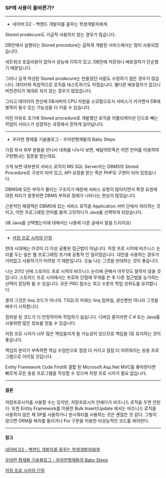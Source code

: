 ### SP에 사용이 올바른가?
---

- 네이버 D2 - 백엔드 개발자를 꿈꾸는 학생개발자에게

Stored prodecure도 가급적 사용하지 않는 경우가 많습니다.

DB안에서 실행되는 Stored procedure는 급하게 개발된 서비스에서는 많이 사용되었습니다.

네트워크 호출비용이 없어서 성능에 이득이 있고, DB안에 저장되니 배포절차가 단순했기 때문입니다.

그러나 길게 작성된 Stored prodecure는 만들었던 사람도 수정하기 힘든 경우가 많습니다.
데이터와 독립적으로 로직을 테스트하기도 어렵습니다. 별다른 배포절차가 없으니 버전관리가 제대로 되지 않는 경우가 많았습니다.

그리고 데이터의 연산에 DB서버의 CPU 자원을 소모함으로서 서비스가 커가면서 DB에 병목이 될수 있는 가능성을 더 키울 수 있습니다.

이런 이유로 초기에 Stored procedure로 개발했던 로직을 어플리케이션 단으로 빼는 작업이 서비스가 성장하는 과정에서 흔하게 일어납니다.

---

- 우아한 형제들 기술블로그 - 우아한형제들의 Baby Steps

가끔 회사 외부 분들을 만나서 대화를 나누다 보면, 배달의민족은 어떤 언어를 이용하여 구현했냐는 질문을 받는데요.

크게 보면 대부분의 서비스 로직이 MS SQL Server라는 DBMS의 Stored Procedure로 구성이 되어 있고, API 요청을 받는 쪽은 PHP로 구현이 되어 있었습니다.

DBMS에 모든 부하가 몰리는 구조이기 때문에 서비스 요청이 많아지면서 특정 요청에
대한 처리가 잘못되면 DBMS 부하로 장애가 나타나는 현상이 많았습니다.

근본적인 해결책은 DBMS에 있는 서비스 로직을 Application 서버 단에서 처리하는 것이고,
어떤 프로그래밍 언어를 쓸까 고민하다가 Java를 선택하게 되었습니다.

(왜 Java를 선택했는지에 대해서는 나중에 다른 글에서 말씀 드리지요)

---

- [저장 프로 시저의 단점](https://dusted.codes/drawbacks-of-stored-procedures)

현대 시대에는 이것이 더 이상 공통된 접근법이 아닙니다. 저장 프로 시저에 비즈니스 논리를 두는 일은 웹 프로그래밍 초기에 공통적 인 일이었습니다. 대안을 사용하는 경우가 거의없고 사용하기가 어려웠 기 때문입니다. 오늘 나는 그것을 반대하는 것이 좋습니다.

나는 2012 년에 스토어드 프로 시저의 비즈니스 논리에 관해서 아무것도 말하지 않을 것입니다. 스토어드 프로 시저에서는 프로와 단점에 무게를 쓴 후 다른 접근법을 능가하는 선택이 정당화 될 수 있습니다. 모든 PRO 점수는 최고 수준의 학업 성취도를 유지합니다.

콩의 그것은 linq 코드가 아니야. TSQL의 미래는 linq 컴파일, 광산뿐만 아니라 그것을 배우기 시작합니다.

컴파일 된 코드가 더 안정적이며 작업하기 쉽습니다. 디버깅 중이라면 C # 또는 Java를 사용하면 많은 정보를 얻을 수 있습니다.

저장 프로 시저가 너무 많은 책임을지게 될 가능성이 있으므로 책임을 1로 유지하는 것이 좋습니다.

책임의 분리가 부족하면 핵심 수업만으로 점점 더 커지고 점점 더 어려워지는 응용 프로그램으로 이어질 것입니다.

Entity Framework Code First와 결합 된 Microsoft Asp.Net MVC를 좋아한다면 빠르게 모든 응용 프로그램을 작성할 수 있으며 저장 프로 시저가 필요 없습니다.

---

#### 결론

저장프로시저를 사용할 수는 있지만, 저장프로시저 안에다가 비즈니스 로직을 두면 안된다. 또한 Entity Framework를 이용한 Bulk Insert/Update 에서는 비즈니스 로직을 사용하지 않은 채 SP를 사용하거나 원시쿼리를 사용하는 것은 괜찮은 것 같다. 그렇지 않으면 ORM을 배치를 돌리거나 For 구문을 이용한 비성능적인 코드를 짜야한다.

---
#### 참고

[네이버 D2 - 백엔드 개발자를 꿈꾸는 학생개발자에게](https://d2.naver.com/news/3435170)

[우아한 형제들 기술블로그 - 우아한형제들의 Baby Steps](http://woowabros.github.io/woowabros/2016/06/30/woowabros_cto.html)

[저장 프로 시저의 단점](https://dusted.codes/drawbacks-of-stored-procedures)

